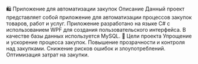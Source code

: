 🛍️ Приложение для автоматизации закупок
Описание
Данный проект представляет собой приложение для автоматизации процессов закупок товаров, работ и услуг. Приложение разработано на языке C# с использованием WPF для создания пользовательского интерфейса. В качестве базы данных используется MySQL.
🎯 Цели проекта
Упрощение и ускорение процесса закупок.
Повышение прозрачности и контроля над закупками.
Снижение рисков ошибок и злоупотреблений.
Оптимизация затрат на закупки.
